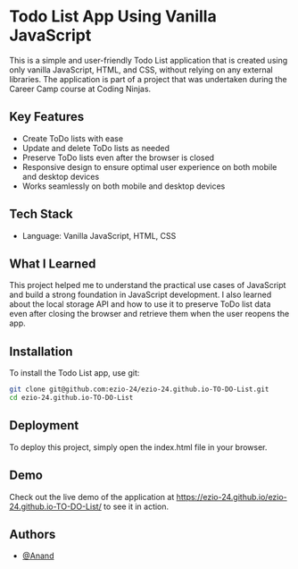 # Todo List App Using Vanilla JavaScript

This is a simple and user-friendly Todo List application that is created using only vanilla JavaScript, HTML, and CSS, without relying on any external libraries. The application is part of a project that was undertaken during the Career Camp course at Coding Ninjas.

## Key Features

- Create ToDo lists with ease
- Update and delete ToDo lists as needed
- Preserve ToDo lists even after the browser is closed
- Responsive design to ensure optimal user experience on both mobile and desktop devices
- Works seamlessly on both mobile and desktop devices

## Tech Stack

- Language: Vanilla JavaScript, HTML, CSS

## What I Learned

This project helped me to understand the practical use cases of JavaScript and build a strong foundation in JavaScript development. I also learned about the local storage API and how to use it to preserve ToDo list data even after closing the browser and retrieve them when the user reopens the app.

## Installation

To install the Todo List app, use git:

```bash
git clone git@github.com:ezio-24/ezio-24.github.io-TO-DO-List.git
cd ezio-24.github.io-TO-DO-List

```
    
## Deployment
To deploy this project, simply open the index.html file in your browser.

## Demo

Check out the live demo of the application at https://ezio-24.github.io/ezio-24.github.io-TO-DO-List/ to see it in action.


## Authors

- [@Anand](https://github.com/ezio-24)

